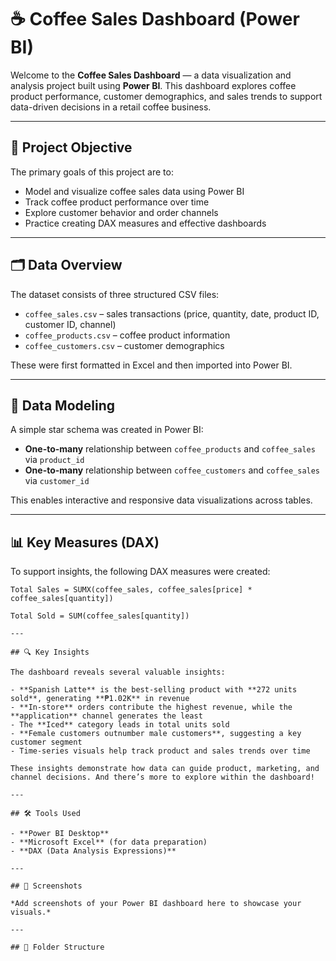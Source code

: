 # ☕ Coffee Sales Dashboard (Power BI)

Welcome to the **Coffee Sales Dashboard** — a data visualization and analysis project built using **Power BI**. This dashboard explores coffee product performance, customer demographics, and sales trends to support data-driven decisions in a retail coffee business.

---

## 📌 Project Objective

The primary goals of this project are to:

- Model and visualize coffee sales data using Power BI  
- Track coffee product performance over time  
- Explore customer behavior and order channels  
- Practice creating DAX measures and effective dashboards  

---

## 🗂️ Data Overview

The dataset consists of three structured CSV files:

- `coffee_sales.csv` – sales transactions (price, quantity, date, product ID, customer ID, channel)  
- `coffee_products.csv` – coffee product information  
- `coffee_customers.csv` – customer demographics  

These were first formatted in Excel and then imported into Power BI.

---

## 🧩 Data Modeling

A simple star schema was created in Power BI:

- **One-to-many** relationship between `coffee_products` and `coffee_sales` via `product_id`  
- **One-to-many** relationship between `coffee_customers` and `coffee_sales` via `customer_id`

This enables interactive and responsive data visualizations across tables.

---

## 📊 Key Measures (DAX)

To support insights, the following DAX measures were created:

```DAX
Total Sales = SUMX(coffee_sales, coffee_sales[price] * coffee_sales[quantity])

Total Sold = SUM(coffee_sales[quantity])

---

## 🔍 Key Insights

The dashboard reveals several valuable insights:

- **Spanish Latte** is the best-selling product with **272 units sold**, generating **₱1.02K** in revenue  
- **In-store** orders contribute the highest revenue, while the **application** channel generates the least  
- The **Iced** category leads in total units sold  
- **Female customers outnumber male customers**, suggesting a key customer segment  
- Time-series visuals help track product and sales trends over time  

These insights demonstrate how data can guide product, marketing, and channel decisions. And there’s more to explore within the dashboard!

---

## 🛠 Tools Used

- **Power BI Desktop**  
- **Microsoft Excel** (for data preparation)  
- **DAX (Data Analysis Expressions)**  

---

## 📎 Screenshots

*Add screenshots of your Power BI dashboard here to showcase your visuals.*

---

## 📁 Folder Structure




